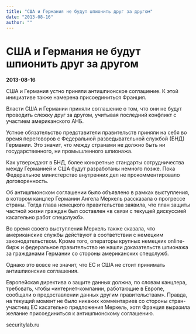```yaml
---
title: "США и Германия не будут шпионить друг за другом"
date: "2013-08-16"
author: ""
---
```


# США и Германия не будут шпионить друг за другом

**2013-08-16** 

США и Германия устно приняли антишпионское соглашение. К этой инициативе также намерена присоединиться Франция.

 

 Власти США и Германии приняли соглашение о том, что они не будут  проводить слежку друг за другом, учитывая последний конфликт с участием  американского АНБ.

 

 Устное обязательство представители правительств приняли на себя во  время переговоров с Федеральной разведывательной службой (БНД) Германии.  Это значит, что между странами не должно быть ни государственного, ни  промышленного шпионажа.

 

 Как утверждают в БНД, более конкретные стандарты сотрудничества между  Германией и США будут разработаны немного позже. Пока Федеральное  министерство внутренних дел не прокомментировало договоренность.

 

 Об антишпионском соглашении было объявлено в рамках выступления, в  котором канцлер Германии Ангела Меркель рассказала о прогрессе страны.  Тогда глава немецкого правительства заявила, что план защиты частной  жизни граждан был составлен «в связи с текущей дискуссией касательно  работ спецслужб».

 

 Во время своего выступления Меркель также сказала, что американские  службы действуют в соответствии с немецким законодательством. Кроме  того, операторы крупных немецких online-бирж и федеральное правительство  не нашли доказательств шпионажа за гражданами Германии со стороны  американских спецслужб.

 

 Однако это вовсе не значит, что ЕС и США не стоит принимать антишпионские соглашения.

 

 Европейская директива о защите данных должна, по словам канцлера,  требовать, чтобы «интернет-компании, работающие в Европе, сообщали о  предоставлении данных другим правительствам». Правда, на текущий момент  не было никаких комментариев со стороны стран-участниц ЕС касательно  предложения Меркель, хотя Франция выразила желание присоединиться к  антишпионскому соглашению.

securitylab.ru
